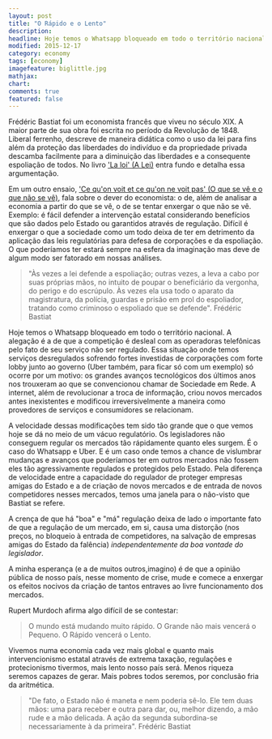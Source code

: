 ```yaml
---
layout: post
title: "O Rápido e o Lento"
description:
headline: Hoje temos o Whatsapp bloqueado em todo o território nacional. A alegação é a de que a competição é desleal com as operadoras telefônicas pelo fato de seu serviço não ser regulado. Essa situação onde temos serviços desregulados sofrendo fortes investidas de corporações com forte lobby junto ao governo (Uber também, para ficar só com um exemplo) só ocorre por um motivo: os grandes avanços tecnológicos dos últimos anos nos trouxeram ao que se convencionou chamar de Sociedade em Rede. A internet, além de revolucionar a troca de informação, criou novos mercados antes inexistentes e modificou irreversivelmente a maneira como provedores de serviços e consumidores se relacionam.
modified: 2015-12-17
category: economy
tags: [economy]
imagefeature: biglittle.jpg
mathjax:
chart:
comments: true
featured: false
---
```


Frédéric Bastiat foi um economista francês que viveu no século XIX. A maior parte de sua obra foi escrita no período da Revolução de 1848. Liberal ferrenho, descreve de maneira didática como o uso da lei para fins além da proteção das liberdades do indivíduo e da propriedade privada descamba facilmente para a diminuição das liberdades e a consequente espoliação de todos. No livro <a href="http://www.institutcoppet.org/wp-content/uploads/2011/01/La-Loi.pdf">'La loi' (A Lei)</a> entra fundo e detalha essa argumentação.

Em um outro ensaio, <a href="">'Ce qu'on voit et ce qu'on ne voit pas' (O que se vê e o que não se vê)</a>, fala sobre o dever do economista: o de, além de analisar a economia a partir do que se vê, o de se tentar enxergar o que não se vê. Exemplo: é fácil defender a intervenção estatal considerando benefícios que são dados pelo Estado ou garantidos através de regulação. Difícil é enxergar o que a sociedade como um todo deixa de ter em detrimento da aplicação das leis regulatórias para defesa de corporações e da espoliação. O que poderíamos ter estará sempre na esfera da imaginação mas deve de algum modo ser fatorado em nossas análises.

<blockquote>"Às vezes a lei defende a espoliação; outras vezes, a leva a cabo por suas próprias mãos, no intuito de poupar o beneficiário da vergonha, do perigo e do escrúpulo. Às vezes ela usa todo o aparato da magistratura, da polícia, guardas e prisão em prol do espoliador, tratando como criminoso o espoliado que se defende". Frédéric Bastiat</blockquote>

Hoje temos o Whatsapp bloqueado em todo o território nacional. A alegação é a de que a competição é desleal com as operadoras telefônicas pelo fato de seu serviço não ser regulado. Essa situação onde temos serviços desregulados sofrendo fortes investidas de corporações com forte lobby junto ao governo (Uber também, para ficar só com um exemplo) só ocorre por um motivo: os grandes avanços tecnológicos dos últimos anos nos trouxeram ao que se convencionou chamar de Sociedade em Rede. A internet, além de revolucionar a troca de informação, criou novos mercados antes inexistentes e modificou irreversivelmente a maneira como provedores de serviços e consumidores se relacionam.

A velocidade dessas modificações tem sido tão grande que o que vemos hoje se dá no meio de um vácuo regulatório. Os legisladores não conseguem regular os mercados tão rápidamente quanto eles surgem. É o caso do Whatsapp e Uber. E é um caso onde temos a chance de vislumbrar mudanças e avanços que poderíamos ter em outros mercados não fossem eles tão agressivamente regulados e protegidos pelo Estado. Pela diferença de velocidade entre a capacidade do regulador de proteger empresas amigas do Estado e a de criação de novos mercados e de entrada de novos competidores nesses mercados, temos uma janela para o não-visto que Bastiat se refere.

A crença de que há "boa" e "má" regulação deixa de lado o importante fato de que a regulação de um mercado, em si, causa uma distorção (nos preços, no bloqueio à entrada de competidores, na salvação de empresas amigas do Estado da falência) <i>independentemente da boa vontade do legislador</i>.

A minha esperança (e a de muitos outros,imagino) é de que a opinião pública de nosso país, nesse momento de crise, mude e comece a enxergar os efeitos nocivos da criação de tantos entraves ao livre funcionamento dos mercados.

Rupert Murdoch afirma algo difícil de se contestar:

<blockquote>O mundo está mudando muito rápido. O Grande não mais vencerá o Pequeno. O Rápido vencerá o Lento.</blockquote>

Vivemos numa economia cada vez mais global e quanto mais intervencionismo estatal através de extrema taxação, regulações e protecionismo tivermos, mais lento nosso país será. Menos riqueza seremos capazes de gerar. Mais pobres todos seremos, por conclusão fria da aritmética.

<blockquote>"De fato, o Estado não é maneta e nem poderia sê-lo. Ele tem duas mãos: uma para receber e outra para dar, ou, melhor dizendo, a mão rude e a mão delicada. A ação da segunda subordina-se necessariamente à da primeira". Frédéric Bastiat</blockquote>
